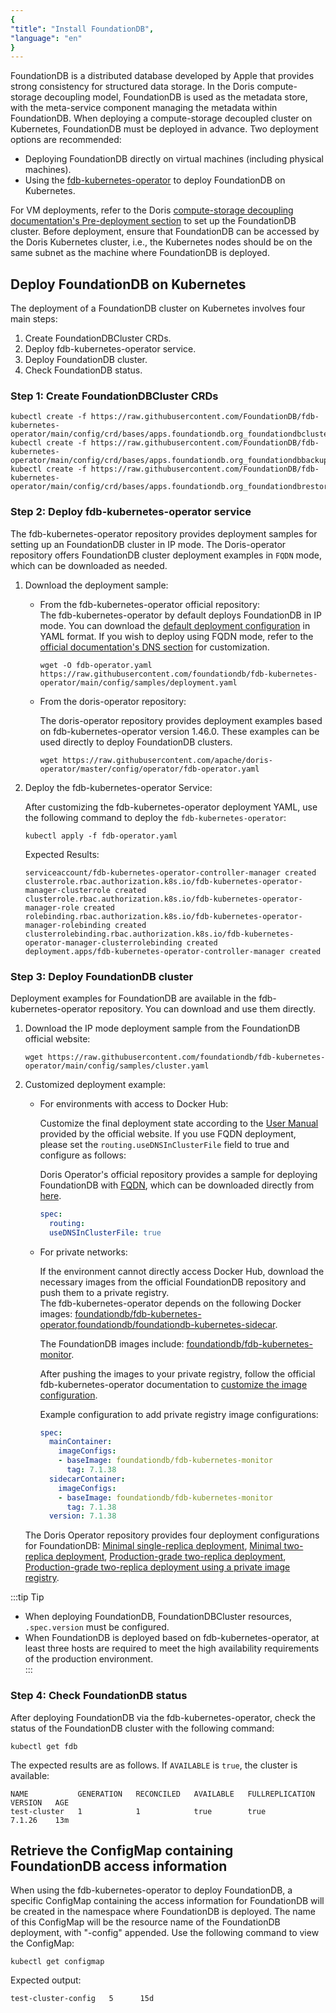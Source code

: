 ```yaml
---
{
"title": "Install FoundationDB",
"language": "en"
}
---
```


FoundationDB is a distributed database developed by Apple that provides strong consistency for structured data storage. In the Doris compute-storage decoupling model, FoundationDB is used as the metadata store, with the meta-service component managing the metadata within FoundationDB. When deploying a compute-storage decoupled cluster on Kubernetes, FoundationDB must be deployed in advance. Two deployment options are recommended:  
- Deploying FoundationDB directly on virtual machines (including physical machines).  
- Using the [fdb-kubernetes-operator](https://github.com/FoundationDB/fdb-kubernetes-operator) to deploy FoundationDB on Kubernetes.  

For VM deployments, refer to the Doris [compute-storage decoupling documentation's Pre-deployment section](../../../compute-storage-decoupled/before-deployment) to set up the FoundationDB cluster. Before deployment, ensure that FoundationDB can be accessed by the Doris Kubernetes cluster, i.e., the Kubernetes nodes should be on the same subnet as the machine where FoundationDB is deployed.  

## Deploy FoundationDB on Kubernetes
The deployment of a FoundationDB cluster on Kubernetes involves four main steps:
1. Create FoundationDBCluster CRDs.  
2. Deploy fdb-kubernetes-operator service.  
3. Deploy FoundationDB cluster.  
4. Check FoundationDB status.  

### Step 1: Create FoundationDBCluster CRDs
```shell
kubectl create -f https://raw.githubusercontent.com/FoundationDB/fdb-kubernetes-operator/main/config/crd/bases/apps.foundationdb.org_foundationdbclusters.yaml
kubectl create -f https://raw.githubusercontent.com/FoundationDB/fdb-kubernetes-operator/main/config/crd/bases/apps.foundationdb.org_foundationdbbackups.yaml
kubectl create -f https://raw.githubusercontent.com/FoundationDB/fdb-kubernetes-operator/main/config/crd/bases/apps.foundationdb.org_foundationdbrestores.yaml
```

### Step 2: Deploy fdb-kubernetes-operator service

The fdb-kubernetes-operator repository provides deployment samples for setting up an FoundationDB cluster in IP mode. The Doris-operator repository offers FoundationDB cluster deployment examples in `FQDN` mode, which can be downloaded as needed.

1. Download the deployment sample:   

   - From the fdb-kubernetes-operator official repository:  
     The fdb-kubernetes-operator by default deploys FoundationDB in IP mode. You can download the [default deployment configuration](https://raw.githubusercontent.com/foundationdb/fdb-kubernetes-operator/main/config/samples/deployment.yaml) in YAML format. If you wish to deploy using FQDN mode, refer to the [official documentation's DNS section](https://github.com/FoundationDB/fdb-kubernetes-operator/blob/main/docs/manual/customization.md#using-dns) for customization.

     ```shell
     wget -O fdb-operator.yaml https://raw.githubusercontent.com/foundationdb/fdb-kubernetes-operator/main/config/samples/deployment.yaml
     ```

   - From the doris-operator repository:   

     The doris-operator repository provides deployment examples based on fdb-kubernetes-operator version 1.46.0. These examples can be used directly to deploy FoundationDB clusters.

     ```shell
     wget https://raw.githubusercontent.com/apache/doris-operator/master/config/operator/fdb-operator.yaml
     ```

2. Deploy the fdb-kubernetes-operator Service:

   After customizing the fdb-kubernetes-operator deployment YAML, use the following command to deploy the `fdb-kubernetes-operator`:
   ```shell
   kubectl apply -f fdb-operator.yaml
   ```

   Expected Results:

   ```shell
   serviceaccount/fdb-kubernetes-operator-controller-manager created
   clusterrole.rbac.authorization.k8s.io/fdb-kubernetes-operator-manager-clusterrole created
   clusterrole.rbac.authorization.k8s.io/fdb-kubernetes-operator-manager-role created
   rolebinding.rbac.authorization.k8s.io/fdb-kubernetes-operator-manager-rolebinding created
   clusterrolebinding.rbac.authorization.k8s.io/fdb-kubernetes-operator-manager-clusterrolebinding created
   deployment.apps/fdb-kubernetes-operator-controller-manager created
   ```

### Step 3: Deploy FoundationDB cluster

Deployment examples for FoundationDB are available in the fdb-kubernetes-operator repository. You can download and use them directly.  

1. Download the IP mode deployment sample from the FoundationDB official website:

   ```shell
   wget https://raw.githubusercontent.com/foundationdb/fdb-kubernetes-operator/main/config/samples/cluster.yaml
   ```

2. Customized deployment example:  

   - For environments with access to Docker Hub:  

     Customize the final deployment state according to the [User Manual](https://github.com/FoundationDB/fdb-kubernetes-operator/blob/main/docs/manual/index.md) provided by the official website. If you use FQDN deployment, please set the `routing.useDNSInClusterFile` field to true and configure as follows:  

     Doris Operator's official repository provides a sample for deploying FoundationDB with [FQDN](https://kubernetes.io/docs/concepts/services-networking/dns-pod-service/#pod-sethostnameasfqdn-field), which can be downloaded directly from [here](https://github.com/apache/doris-operator/blob/master/doc/examples/disaggregated/fdb/).

     ```yaml
     spec:
       routing:
       useDNSInClusterFile: true
     ```

   - For private networks:  

     If the environment cannot directly access Docker Hub, download the necessary images from the official FoundationDB repository and push them to a private registry.  
     The fdb-kubernetes-operator depends on the following Docker images:  [foundationdb/fdb-kubernetes-operator](https://hub.docker.com/r/foundationdb/fdb-kubernetes-operator),[foundationdb/foundationdb-kubernetes-sidecar](https://hub.docker.com/r/foundationdb/foundationdb-kubernetes-sidecar).

     The FoundationDB images include: [foundationdb/fdb-kubernetes-monitor](https://hub.docker.com/r/foundationdb/fdb-kubernetes-monitor/tags).

     After pushing the images to your private registry, follow the official fdb-kubernetes-operator documentation to [customize the image configuration](https://github.com/FoundationDB/fdb-kubernetes-operator/blob/main/docs/manual/customization.md#customizing-the-foundationdb-image).
     
     Example configuration to add private registry image configurations:
     
     ```yaml
     spec:
       mainContainer:
         imageConfigs:
         - baseImage: foundationdb/fdb-kubernetes-monitor
           tag: 7.1.38
       sidecarContainer:
         imageConfigs:
         - baseImage: foundationdb/fdb-kubernetes-monitor
           tag: 7.1.38
       version: 7.1.38
     ```
   The Doris Operator repository provides four deployment configurations for FoundationDB: [Minimal single-replica deployment](https://raw.githubusercontent.com/apache/doris-operator/refs/heads/master/doc/examples/disaggregated/fdb/cluster-single.yaml), [Minimal two-replica deployment](https://raw.githubusercontent.com/apache/doris-operator/refs/heads/master/doc/examples/disaggregated/fdb/cluster.yaml), [Production-grade two-replica deployment](https://raw.githubusercontent.com/apache/doris-operator/refs/heads/master/doc/examples/disaggregated/fdb/fdb_product.yaml), [Production-grade two-replica deployment using a private image registry](https://raw.githubusercontent.com/apache/doris-operator/refs/heads/master/doc/examples/disaggregated/fdb/fdb_product_private_env.yaml).

:::tip Tip
- When deploying FoundationDB, FoundationDBCluster resources, `.spec.version` must be configured.
- When FoundationDB is deployed based on fdb-kubernetes-operator, at least three hosts are required to meet the high availability requirements of the production environment.  
::: 

### Step 4: Check FoundationDB status

After deploying FoundationDB via the fdb-kubernetes-operator, check the status of the FoundationDB cluster with the following command:

```shell
kubectl get fdb
```

The expected results are as follows. If `AVAILABLE` is `true`, the cluster is available:

```shell
NAME           GENERATION   RECONCILED   AVAILABLE   FULLREPLICATION   VERSION   AGE
test-cluster   1            1            true        true              7.1.26    13m
```

## Retrieve the ConfigMap containing FoundationDB access information
When using the fdb-kubernetes-operator to deploy FoundationDB, a specific ConfigMap containing the access information for FoundationDB will be created in the namespace where FoundationDB is deployed. The name of this ConfigMap will be the resource name of the FoundationDB deployment, with "-config" appended. Use the following command to view the ConfigMap:

```shell
kubectl get configmap
```

Expected output:

```shell
test-cluster-config   5      15d
```
